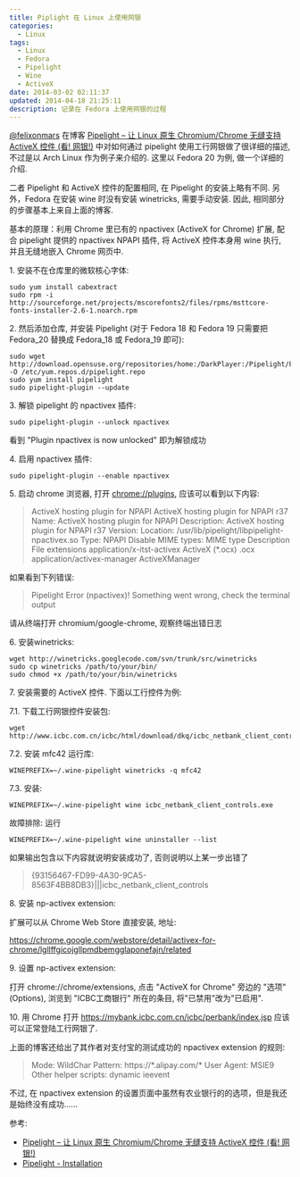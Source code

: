 ```yaml
---
title: Piplight 在 Linux 上使用网银
categories:
  - Linux
tags:
  - Linux
  - Fedora
  - Pipelight
  - Wine
  - ActiveX
date: 2014-03-02 02:11:37
updated: 2014-04-18 21:25:11
description: 记录在 Fedora 上使用网银的过程
---
```


[@felixonmars](https://twitter.com/felixonmars) 在博客 [Pipelight – 让 Linux 原生 Chromium/Chrome 无缝支持 ActiveX 控件 (看! 网银!)](http://blog.felixc.at/2014/02/pipelight-let-linux-native-chromium-chrome-support-activex-seamlessly/) 中对如何通过 pipelight 使用工行网银做了很详细的描述, 不过是以 Arch Linux 作为例子来介绍的. 这里以 Fedora 20 为例, 做一个详细的介绍.

二者 Pipelight 和 ActiveX 控件的配置相同, 在 Pipelight 的安装上略有不同. 另外，Fedora 在安装 wine 时没有安装 winetricks, 需要手动安装. 因此, 相同部分的步骤基本上来自上面的博客.

基本的原理：利用 Chrome 里已有的 npactivex (ActiveX for Chrome) 扩展, 配合 pipelight 提供的 npactivex NPAPI 插件, 将 ActiveX 控件本身用 wine 执行, 并且无缝地嵌入 Chrome 网页中.

1\. 安装不在仓库里的微软核心字体:

    sudo yum install cabextract
    sudo rpm -i http://sourceforge.net/projects/mscorefonts2/files/rpms/msttcore-fonts-installer-2.6-1.noarch.rpm

2\. 然后添加仓库, 并安装 Pipelight (对于 Fedora 18 和 Fedora 19 只需要把 Fedora\_20 替换成 Fedora\_18 或 Fedora\_19 即可):

    sudo wget http://download.opensuse.org/repositories/home:/DarkPlayer:/Pipelight/Fedora_20/home:DarkPlayer:Pipelight.repo -O /etc/yum.repos.d/pipelight.repo
    sudo yum install pipelight
    sudo pipelight-plugin --update

3\. 解锁 pipelight 的 npactivex 插件:

    sudo pipelight-plugin --unlock npactivex

看到 "Plugin npactivex is now unlocked" 即为解锁成功

4\. 启用 npactivex 插件:

    sudo pipelight-plugin --enable npactivex

5\. 启动 chrome 浏览器, 打开 <chrome://plugins>, 应该可以看到以下内容:

> ActiveX hosting plugin for NPAPI
> ActiveX hosting plugin for NPAPI r37
> Name: ActiveX hosting plugin for NPAPI
> Description: ActiveX hosting plugin for NPAPI r37
> Version:
> Location: /usr/lib/pipelight/libpipelight-npactivex.so
> Type: NPAPI
> Disable
> MIME types:
> MIME type Description  File extensions
> application/x-itst-activex  ActiveX (\*.ocx)
> .ocx
> application/activex-manager  ActiveXManager

如果看到下列错误:

> Pipelight Error (npactivex)!
> Something went wrong, check the terminal output

请从终端打开 chromium/google-chrome, 观察终端出错日志

6\. 安装winetricks:

    wget http://winetricks.googlecode.com/svn/trunk/src/winetricks
    sudo cp winetricks /path/to/your/bin/
    sudo chmod +x /path/to/your/bin/winetricks

7\. 安装需要的 ActiveX 控件. 下面以工行控件为例:

7.1. 下载工行网银控件安装包:

    wget http://www.icbc.com.cn/icbc/html/download/dkq/icbc_netbank_client_controls.exe

7.2. 安装 mfc42 运行库:

    WINEPREFIX=~/.wine-pipelight winetricks -q mfc42

7.3. 安装:

    WINEPREFIX=~/.wine-pipelight wine icbc_netbank_client_controls.exe

故障排除: 运行

    WINEPREFIX=~/.wine-pipelight wine uninstaller --list

如果输出包含以下内容就说明安装成功了, 否则说明以上某一步出错了

> {93156467-FD99-4A30-9CA5-8563F4BB8DB3}|||icbc\_netbank\_client\_controls

8\. 安装 np-activex extension:

扩展可以从 Chrome Web Store 直接安装, 地址:

<https://chrome.google.com/webstore/detail/activex-for-chrome/lgllffgicojgllpmdbemgglaponefajn/related>

9\. 设置 np-activex extension:

打开 chrome://chrome/extensions, 点击 "ActiveX for Chrome" 旁边的 "选项" (Options), 浏览到 "ICBC工商银行" 所在的条目, 将"已禁用"改为"已启用".

10\. 用 Chrome 打开 <https://mybank.icbc.com.cn/icbc/perbank/index.jsp> 应该可以正常登陆工行网银了.

上面的博客还给出了其作者对支付宝的测试成功的 npactivex extension 的规则:

> Mode: WildChar
> Pattern: https://\*.alipay.com/\*
> User Agent: MSIE9
> Other helper scripts: dynamic ieevent

不过, 在 npactivex extension 的设置页面中虽然有农业银行的的选项，但是我还是始终没有成功......

参考:

+ [Pipelight – 让 Linux 原生 Chromium/Chrome 无缝支持 ActiveX 控件 (看! 网银!)](http://blog.felixc.at/2014/02/pipelight-let-linux-native-chromium-chrome-support-activex-seamlessly)
+ [Pipelight - Installation](http://fds-team.de/cms/pipelight-installation.html)
